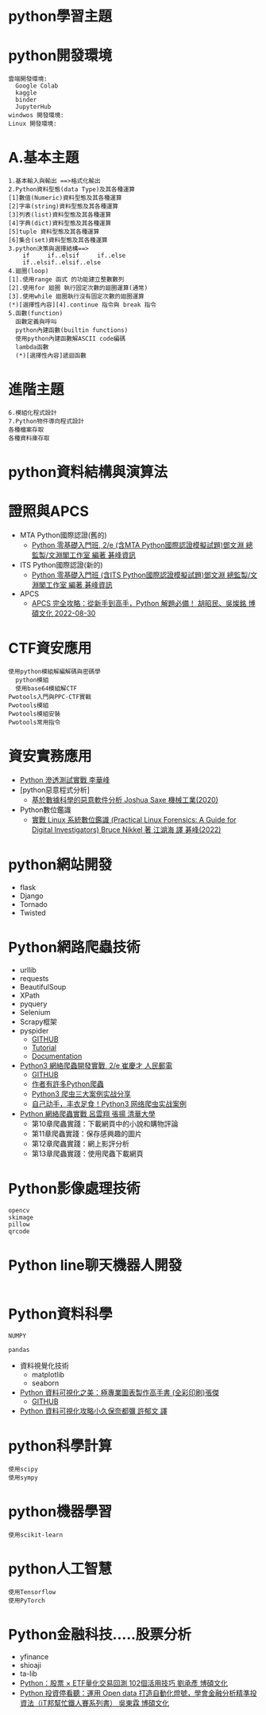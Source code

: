 # python學習主題
# python開發環境
```
雲端開發環境: 
  Google Colab   
  kaggle
  binder
  JupyterHub
windwos 開發環境:
Linux 開發環境:
```
# A.基本主題
```
1.基本輸入與輸出 ==>格式化輸出
2.Python資料型態(data Type)及其各種運算
[1]數值(Numeric)資料型態及其各種運算
[2]字串(string)資料型態及其各種運算
[3]列表(list)資料型態及其各種運算
[4]字典(dict)資料型態及其各種運算 
[5]tuple 資料型態及其各種運算 
[6]集合(set)資料型態及其各種運算
3.python決策與選擇結構==>
    if     if..elsif     if..else
    if..elsif..elsif..else
4.廻圈(loop)
[1].使用range 函式 的功能建立整數數列
[2].使用for 廻圈 執行固定次數的廻圈運算(通常)
[3].使用while 廻圈執行沒有固定次數的廻圈運算
(*)[選擇性內容][4].continue 指令與 break 指令
5.函數(function)
  函數定義與呼叫
  python內建函數(builtin functions)
  使用python內建函數解ASCII code編碼
  lambda函數
  (*)[選擇性內容]遞迴函數
```
# 進階主題
```
6.模組化程式設計
7.Python物件導向程式設計
各種檔案存取
各種資料庫存取
```
# python資料結構與演算法

# 證照與APCS
- MTA Python國際認證(舊的) 
  - [Python 零基礎入門班, 2/e (含MTA Python國際認證模擬試題)鄧文淵 總監製/文淵閣工作室 編著 碁峰資訊](https://www.tenlong.com.tw/products/9789865026844?list_name=srh)
- ITS Python國際認證(新的) 
  - [Python 零基礎入門班 (含ITS Python國際認證模擬試題)鄧文淵 總監製/文淵閣工作室 編著 碁峰資訊](https://www.tenlong.com.tw/products/9786263240155?list_name=srh)
- APCS
  - [APCS 完全攻略：從新手到高手，Python 解題必備！ 胡昭民、吳燦銘  博碩文化 2022-08-30](https://www.tenlong.com.tw/products/9786263332171?list_name=srh)

# CTF資安應用
```
使用python模組解編解碼與密碼學
  python模組
  使用base64模組解CTF
Pwotools入門與PPC-CTF實戰
Pwotools模組
Pwotools模組安裝
Pwotools常用指令
```
# 資安實務應用
- [Python 滲透測試實戰 李華峰](https://www.tenlong.com.tw/products/9787115547132?list_name=srh)
- [python惡意程式分析]
  - [基於數據科學的惡意軟件分析  Joshua Saxe 機械工業(2020)](https://www.tenlong.com.tw/products/9787111646525?list_name=srh)
- Python數位鑑識
  - [實戰 Linux 系統數位鑑識 (Practical Linux Forensics: A Guide for Digital Investigators) Bruce Nikkel 著 江湖海 譯 碁峰(2022)](https://www.tenlong.com.tw/products/9786263242876?list_name=srh)

# python網站開發
- flask
- Django
- Tornado
- Twisted 

# Python網路爬蟲技術
- urllib
- requests
- BeautifulSoup
- XPath
- pyquery
- Selenium
- Scrapy框架
- pyspider
  - [GITHUB](https://github.com/binux/pyspider)
  - [Tutorial](http://docs.pyspider.org/en/latest/tutorial/)
  - [Documentation](http://docs.pyspider.org/) 
- [Python3 網絡爬蟲開發實戰, 2/e 崔慶才 人民郵電](https://www.tenlong.com.tw/products/9787115577092?list_name=srh)
  - [GITHUB](https://github.com/Python3WebSpider/Python3WebSpider)
  - [作者有許多Python爬蟲](https://github.com/orgs/Python3WebSpider/repositories) 
  - [Python3 爬虫三大案例实战分享](https://edu.hellobi.com/course/156)
  - [自己动手，丰衣足食！Python3 网络爬虫实战案例](https://edu.hellobi.com/course/157)
- [Python 網絡爬蟲實戰  呂雲翔 張揚 清華大學]()
  - 第10章爬蟲實踐：下載網頁中的小說和購物評論 
  - 第11章爬蟲實踐：保存感興趣的圖片 
  - 第12章爬蟲實踐：網上影評分析 
  - 第13章爬蟲實踐：使用爬蟲下載網頁 
# Python影像處理技術
```
opencv
skimage
pillow
qrcode
```



# Python line聊天機器人開發
```

```
# Python資料科學
```
NUMPY

pandas
```
- 資料視覺化技術
  - matplotlib
  - seaborn
- [Python 資料可視化之美：極專業圖表製作高手書 (全彩印刷)張傑](https://www.tenlong.com.tw/products/9789865501457?list_name=srh)
  - [GITHUB](https://github.com/Easy-Shu/Beautiful-Visualization-with-python) 
- [Python 資料可視化攻略小久保奈都彌 許郁文 譯](https://www.tenlong.com.tw/products/9789865028039?list_name=srh)


# python科學計算
```
使用scipy
使用sympy
```
# python機器學習
```
使用scikit-learn
```
# python人工智慧
```
使用Tensorflow
使用PyTorch
```

# Python金融科技.....股票分析
- yfinance
- shioaji 
- ta-lib
- [Python：股票 × ETF量化交易回測 102個活用技巧 劉承彥  博碩文化](https://www.tenlong.com.tw/products/9786263331785?list_name=srh)
- [Python 投資停看聽：運用 Open data 打造自動化燈號，學會金融分析精準投資法（iT邦幫忙鐵人賽系列書） 吳東霖 博碩文化](https://www.tenlong.com.tw/products/9786263330863?list_name=srh)
